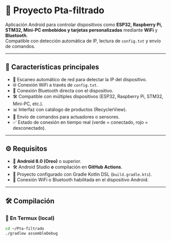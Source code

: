 # 📱 Proyecto Pta-filtrado

Aplicación Android para controlar dispositivos como **ESP32, Raspberry Pi, STM32, Mini-PC embebidos y tarjetas personalizadas** mediante **WiFi** y **Bluetooth**.  
Compatible con detección automática de IP, lectura de `config.txt` y envío de comandos.

---

## 🚀 Características principales

- 🔎 Escaneo automático de red para detectar la IP del dispositivo.  
- 🌐 Conexión WiFi a través de `config.txt`.  
- 📡 Conexión Bluetooth directa con el dispositivo.  
- 🛠️ Compatible con múltiples dispositivos (ESP32, Raspberry Pi, STM32, Mini-PC, etc.).  
- 📊 Interfaz con catálogo de productos (RecyclerView).  
- 🔌 Envío de comandos para actuadores o sensores.  
- ✅ Estado de conexión en tiempo real (verde = conectado, rojo = desconectado).  

---

## ⚙️ Requisitos

- 📱 **Android 8.0 (Oreo)** o superior.  
- 🛠️ Android Studio **o** compilación en **GitHub Actions**.  
- 📂 Proyecto configurado con Gradle Kotlin DSL (`build.gradle.kts`).  
- 📡 Conexión WiFi o Bluetooth habilitada en el dispositivo Android.  

---

## 🛠️ Compilación

### 🔹 En Termux (local)
```bash
cd ~/Pta-filtrado
./gradlew assembleDebug
